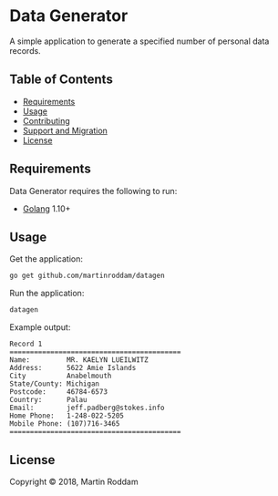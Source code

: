 Data Generator
==========

A simple application to generate a specified number of personal data records.

Table of Contents
-----------------

  * [Requirements](#requirements)
  * [Usage](#usage)
  * [Contributing](#contributing)
  * [Support and Migration](#support-and-migration)
  * [License](#license)


Requirements
------------

Data Generator requires the following to run:

  * [Golang][golang] 1.10+


Usage
-----

Get the application:

```sh
go get github.com/martinroddam/datagen
```

Run the application:

```sh
datagen
```

Example output:

```
Record 1
==========================================
Name:         MR. KAELYN LUEILWITZ
Address:      5622 Amie Islands
City          Anabelmouth
State/County: Michigan
Postcode:     46784-6573
Country:      Palau
Email:        jeff.padberg@stokes.info
Home Phone:   1-248-022-5205
Mobile Phone: (107)716-3465
==========================================
```

License
-------

Copyright &copy; 2018, Martin Roddam

[golang]: https://golang.org/